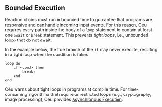 ## Bounded Execution

Reaction chains must run in bounded time to guarantee that programs are 
responsive and can handle incoming input events.
For this reason, Céu requires every path inside the body of a `loop` statement
to contain at least one `await` or `break` statement.
This prevents *tight loops*, i.e., unbounded loops that do not await.

In the example below, the true branch of the `if` may never execute, resulting
in a tight loop when the condition is false:

```ceu
loop do
    if <cond> then
        break;
    end
end
```

Céu warns about tight loops in programs at compile time.
For time-consuming algorithms that require unrestricted loops (e.g., 
cryptography, image processing), Céu provides
[Asynchronous Execution](../statements/#asynchronous-execution).
